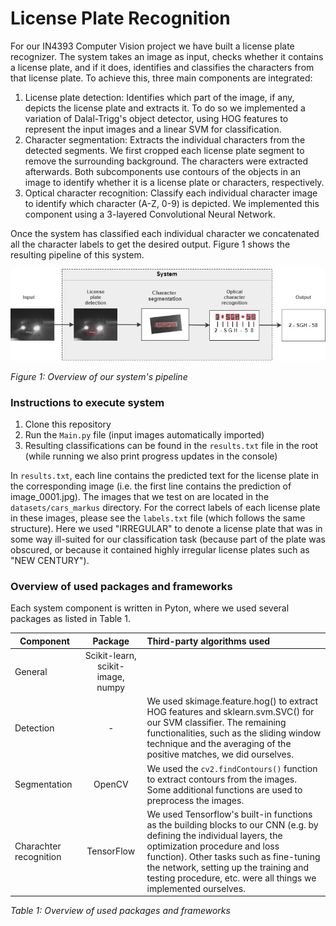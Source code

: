 # License Plate Recognition

For our IN4393 Computer Vision project we have built a license plate recognizer. The system takes
an image as input, checks whether it contains a license plate, and
if it does, identifies and classifies the characters from that license plate. 
To achieve this, three main components are integrated:
1. License plate detection: Identifies which part of the image, if any, depicts the license plate
and extracts it. To do so we implemented a variation of Dalal-Trigg's object detector, using HOG features to represent the input images and a linear SVM for classification.
2. Character segmentation: Extracts the individual characters from the detected segments. We first cropped each license plate segment to remove the surrounding background. The characters were extracted afterwards. Both subcomponents use contours of the objects in an image to identify whether it is a license plate or characters, respectively.
3. Optical character recognition: Classify each individual character image to identify which character
(A-Z, 0-9) is depicted. We implemented this component using a 3-layered Convolutional Neural Network.

Once the system has classified each individual character we concatenated all the character labels
to get the desired output. Figure 1 shows the resulting pipeline of this system.

![System pipeline](./images/ComputerVision_System.jpg)

*Figure 1: Overview of our system's pipeline*

### Instructions to execute system

1. Clone this repository 
2. Run the `Main.py` file (input images automatically imported)
3. Resulting classifications can be found in the `results.txt` file in the root (while running we also print progress updates in the console)

In `results.txt`, each line contains the predicted text for the license plate in the corresponding image (i.e. the first line contains the prediction of image_0001.jpg). The images that we test on are located in the `datasets/cars_markus` directory. For the correct labels of each license plate in these images, please see the `labels.txt` file (which follows the same structure). Here we used "IRREGULAR" to denote a license plate that was in some way ill-suited for our classification task (because part of the plate was obscured, or because it contained highly irregular license plates such as "NEW CENTURY").

### Overview of used packages and frameworks

Each system component is written in Pyton, where we used several packages as listed in Table 1.


| Component              | Package                          | Third-party algorithms used
| ---------------------- |:--------------------------------:|:--------------------------------------------
| General                |Scikit-learn, scikit-image, numpy | 
| Detection              | -                                | We used skimage.feature.hog() to extract HOG features and sklearn.svm.SVC() for our SVM classifier. The remaining functionalities, such as the sliding window technique and the averaging of the positive matches, we did ourselves.
| Segmentation           | OpenCV                           | We used the `cv2.findContours()` function to extract contours from the images. Some additional functions are used to preprocess the images. 
| Charachter recognition | TensorFlow                       | We used Tensorflow's built-in functions as the building blocks to our CNN (e.g. by defining the individual layers, the optimization procedure and loss function). Other tasks such as fine-tuning the network, setting up the training and testing procedure, etc. were all things we implemented ourselves.

*Table 1: Overview of used packages and frameworks*

